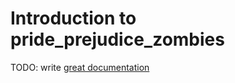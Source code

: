 # Introduction to pride_prejudice_zombies

TODO: write [great documentation](http://jacobian.org/writing/what-to-write/)
